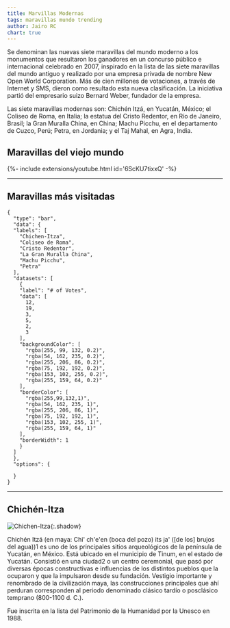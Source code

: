 ```yaml
---
title: Marvillas Modernas
tags: maravillas mundo trending
author: Jairo RC 
chart: true
---
```


Se denominan las nuevas siete maravillas del mundo moderno a los monumentos que resultaron los ganadores en un concurso público e internacional celebrado en 2007, inspirado en la lista de las siete maravillas del mundo antiguo y realizado por una empresa privada de nombre New Open World Corporation. Más de cien millones de votaciones, a través de Internet y SMS, dieron como resultado esta nueva clasificación. La iniciativa partió del empresario suizo Bernard Weber, fundador de la empresa.

Las siete maravillas modernas son: Chichén Itzá, en Yucatán, México; el Coliseo de Roma, en Italia; la estatua del Cristo Redentor, en Río de Janeiro, Brasil; la Gran Muralla China, en China; Machu Picchu, en el departamento de Cuzco, Perú; Petra, en Jordania; y el Taj Mahal, en Agra, India.

## Maravillas del viejo mundo

<div>{%- include extensions/youtube.html id='6ScKU7tixxQ' -%}</div>

---

## Maravillas más visitadas
```chart
{
  "type": "bar",
  "data": {
  "labels": [
    "Chichen-Itza",
    "Coliseo de Roma",
    "Cristo Redentor",
    "La Gran Muralla China",
    "Machu Picchu",
    "Petra"
  ],
  "datasets": [
    {
    "label": "# of Votes",
    "data": [
      12,
      19,
      3,
      5,
      2,
      3
    ],
    "backgroundColor": [
      "rgba(255, 99, 132, 0.2)",
      "rgba(54, 162, 235, 0.2)",
      "rgba(255, 206, 86, 0.2)",
      "rgba(75, 192, 192, 0.2)",
      "rgba(153, 102, 255, 0.2)",
      "rgba(255, 159, 64, 0.2)"
    ],
    "borderColor": [
      "rgba(255,99,132,1)",
      "rgba(54, 162, 235, 1)",
      "rgba(255, 206, 86, 1)",
      "rgba(75, 192, 192, 1)",
      "rgba(153, 102, 255, 1)",
      "rgba(255, 159, 64, 1)"
    ],
    "borderWidth": 1
    }
  ]
  },
  "options": {
      
  }
}
```


---
## Chichén-Itza

![Chichen-Itza](https://upload.wikimedia.org/wikipedia/commons/e/ea/El_Castillo%2C_Chich%C3%A9n_Itz%C3%A1.jpg "Chichen-Itza"){:.shadow}

Chichén Itzá (en maya: Chi' ch'e'en (boca del pozo) its ja' ([de los] brujos del agua))1​ es uno de los principales sitios arqueológicos de la península de Yucatán, en México. Está ubicado en el municipio de Tinum, en el estado de Yucatán. Consistió en una ciudad2​ o un centro ceremonial, que pasó por diversas épocas constructivas e influencias de los distintos pueblos que la ocuparon y que la impulsaron desde su fundación. Vestigio importante y renombrado de la civilización maya, las construcciones principales que ahí perduran corresponden al periodo denominado clásico tardío o posclásico temprano (800-1100 d. C.).

Fue inscrita en la lista del Patrimonio de la Humanidad por la Unesco en 1988.
<!--more-->



